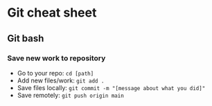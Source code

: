 # Git cheat sheet

## Git bash

### Save new work to repository
- Go to your repo: `cd [path]`
- Add new files/work: `git add .`
- Save files locally: `git commit -m "[message about what you did]"`
- Save remotely: `git push origin main` 